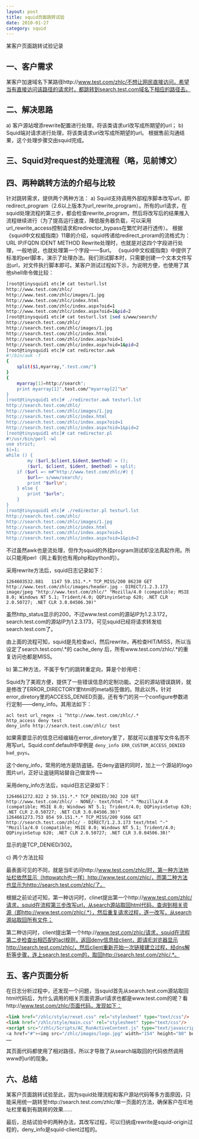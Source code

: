 ```yaml
---
layout: post
title: squid页面跳转试验
date: 2010-01-27
category: squid
---
```


某客户页面跳转试验记录

## 一、客户需求

某客户加速域名下某路径http://www.test.com/zhlc/不想让网民直接访问，希望当有直接访问该路径的请求时，都跳转到search.test.com域名下相应的路径去。

## 二、解决思路

a) 客户源站增添rewrite配置进行处理，将该类请求url改写成所期望的url；
b) Squid端对请求进行处理，将该类请求url改写成所期望的url。
根据售前沟通结果，这个处理步骤交由squid完成。

## 三、Squid对request的处理流程（略，见前博文）

## 四、两种跳转方法的介绍与比较

针对跳转需求，提供两个两种方法：
a) Squid支持调用外部程序脚本改写url，即redirect_program（2.6以上版本为url_rewrite_program）。所有的url请求，在squid处理流程的第三步，都会检查rewrite_program，然后将改写后的结果推入流程继续进行（为了提高运行速度，降低服务器负载，可以采用url_rewrite_access控制请求和redirector_bypass在繁忙时进行透传）。
根据《squid中文权威指南》11章的介绍，squid传递给redirect_proram的流格式为：
URL IP/FQDN IDENT METHOD
Rewrite处理时，也就是对这四个字段进行处理，一般地说，也就处理第一个字段——$url。
《squid中文权威指南》中提供了标准的perl脚本，演示了处理办法。我们测试脚本时，只需要创建一个文本文件写出url，对文件执行脚本即可。某客户测试过程如下示，为说明方便，也使用了其他shell命令做比较：
```bash
[root@tinysquid1 etc]# cat testurl.lst
http://www.test.com/zhlc/
http://www.test.com/zhlc/images/1.jpg
http://www.test.com/zhlc/index.html
http://www.test.com/zhlc/index.aspx?oid=1
http://www.test.com/zhlc/index.aspx?oid=1&pid=2
[root@tinysquid1 etc]# cat testurl.lst |sed s/www/search/
http://search.test.com/zhlc/
http://search.test.com/zhlc/images/1.jpg
http://search.test.com/zhlc/index.html
http://search.test.com/zhlc/index.aspx?oid=1
http://search.test.com/zhlc/index.aspx?oid=1&pid=2
[root@tinysquid1 etc]# cat redirector.awk
#!/bin/awk -f
{
    split($1,myarray,".test.com/")
}
{
    myarray[1]=http://search";
    print myarray[1]".test.com/"myarray[2]"\n"
}
[root@tinysquid1 etc]# ./redirector.awk testurl.lst
http://search.test.com/zhlc/
http://search.test.com/zhlc/images/1.jpg
http://search.test.com/zhlc/index.html
http://search.test.com/zhlc/index.aspx?oid=1
http://search.test.com/zhlc/index.aspx?oid=1&pid=2
[root@tinysquid1 etc]# cat redirector.pl
#!/usr/bin/perl -wl
use strict;
$|=1;
while () {
        my ($url,$client,$ident,$method) = ();
        ($url, $client, $ident, $method) = split;
    if ($url =~ m#^http://www.test.com/zhlc/#) {
        $url=~ s/www/search/;
        print "$url\n";
    } else {
        print "$urln";
    }
}
[root@tinysquid1 etc]# ./redirector.pl testurl.lst
http://search.test.com/zhlc/
http://search.test.com/zhlc/images/1.jpg
http://search.test.com/zhlc/index.html
http://search.test.com/zhlc/index.aspx?oid=1
http://search.test.com/zhlc/index.aspx?oid=1&pid=2
```

不过虽然awk也是流处理，但作为squid的外挂program测试却没法真起作用。所以只能用perl（网上看到也有用php和python的）。

采用rewrite方法后，squid日志记录如下：

    1264603532.881   1147 59.151.*.* TCP_MISS/200 86230 GET http://www.test.com/zhlc/images/header.jpg - DIRECT/1.2.3.173 image/jpeg "http://www.test.com/zhlc/" "Mozilla/4.0 (compatible; MSIE 8.0; Windows NT 5.1; Trident/4.0; QQPinyinSetup 620; .NET CLR 2.0.50727; .NET CLR 3.0.04506.30)"

虽然http_status显示的200，不过www.test.com的源站IP为1.2.3.172，search.test.com的源站IP为1.2.3.173，可见squid已经将请求转发给search.test.com了。

由上面的流程可知，squid是先检查acl，然后rewrite，再检查HIT/MISS，所以当设定了search.test.com/.*的 cache_deny 后，所有www.test.com/zhlc/.*的重复访问也都是MISS。

b) 第二种方法，不属于专门的跳转重定向，算是个妙用吧：

Squid为了美观方便，提供了一些错误信息的定制功能。之前的源站错误跳转，就是修改了ERROR_DIRECTORY里html的meta标签做的。除此以外，针对error_diretory里的ACCESS_DENIED页面，还有专门的另一个configure参数进行定制——deny_info。其用法如下：

```squid
acl test url_regex -i ^http://www.test.com/zhlc/.*
http_access deny test
deny_info http://search.test.com/zhlc/ test
```
如果需要显示的信息已经编辑在error_diretory里了，那就可以直接写文件名而不用写url。Squid.conf.default中举例是 `deny_info ERR_CUSTOM_ACCESS_DENIED bad_guys`。

这个deny_info，常用的地方是防盗链。在deny盗链的同时，加上一个源站的logo图片url，正好让盗链网站替自己做宣传~~

采用deny_info方法后，squid日志记录如下：

    1264661272.822 2 59.151.*.* TCP_DENIED/302 320 GET http://www.test.com/zhlc/ - NONE/- text/html "-" "Mozilla/4.0 (compatible; MSIE 8.0; Windows NT 5.1; Trident/4.0; QQPinyinSetup 620; .NET CLR 2.0.50727; .NET CLR 3.0.04506.30)"
    1264661273.753 854 59.151.*.* TCP_MISS/200 9166 GET http://search.test.com/zhlc/ - DIRECT/1.2.3.173 text/html "-" "Mozilla/4.0 (compatible; MSIE 8.0; Windows NT 5.1; Trident/4.0; QQPinyinSetup 620; .NET CLR 2.0.50727; .NET CLR 3.0.04506.30)"

显示的是TCP_DENIED/302。

c) 两个方法比较

最表面可见的不同，就是当IE访问http://www.test.com/zhlc/时，第一种方法地址栏依然显示（httpwatch也一样）http://www.test.com/zhlc/，而第二种方法也显示为http://search.test.com/zhlc/了。

根据之前论述可知，第一种访问时，clinet提出第一个http://www.test.com/zhlc/请求，squid在流程第三步改写url，从search源站取回html代码，查询到相关资源（即http://www.test.com/zhlc/.*），然后重复请求过程，逐一改写，从search源站取回所有文件；

第二种访问时，client提出第一个http://www.test.com/zhlc/请求，squid在流程第二步检查出相匹配的acl规则，返回deny信息给client，即请IE浏览器显示http://search.test.com/zhlc/，然后client重新开始一次链接建立过程，经dns解析等步骤，连上search.test.com的，取回http://search.test.com/zhlc/.*。

## 五、客户页面分析

在日志分析过程中，还发现一个问题，当squid首先从search.test.com源站取回html代码后，为什么调用的相关页面资源url请求也都是www.test.com的呢？看http://www.test.com/zhlc/页面代码，发现如下：
```html
<link href="/zhlc/style/reset.css" rel="stylesheet" type="text/css"/>
<link href="/zhlc/style/main.css" rel="stylesheet" type="text/css"/>
<script src="/zhlc/Scripts/AC_RunActiveContent.js" type="text/javascript">
<a href="#"><img src="/zhlc/images/logo.jpg" width="154" height="80" border="0"/></a>
……
```
其页面代码都使用了相对路径，所以才导致了从search端取回的代码依然调用www的url的现象。

## 六、总结

某客户页面跳转试验至此，因为squid处理流程和客户源站代码等多方面原因，只能采用统一跳转至http://search.test.com/zhlc/单一页面的方法，确保客户在IE地址栏里看到有跳转的效果……

最后，总结试验中的两种办法，其改写过程，可以归纳成rewrite是squid-origin过程的，deny_info是squid-client过程的。


